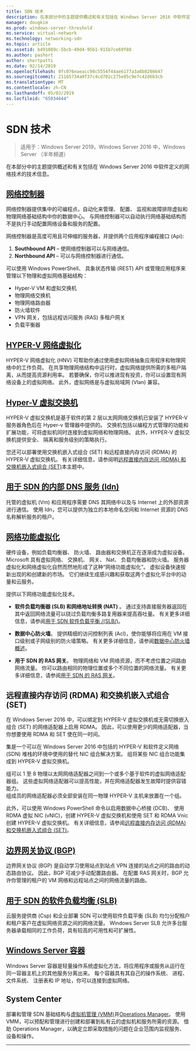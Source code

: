 ```yaml
---
title: SDN 技术
description: 在本部分中的主题提供概述和有关包括在 Windows Server 2016 中软件定义的网络技术的技术信息。
manager: dougkim
ms.prod: windows-server-threshold
ms.service: virtual-network
ms.technology: networking-sdn
ms.topic: article
ms.assetid: b491089c-5bcb-49d4-95b1-915b7ce69f88
ms.author: pashort
author: shortpatti
ms.date: 02/14/2019
ms.openlocfilehash: 0fc076eaeacc98c5554f44ae6177a3a8b8286647
ms.sourcegitcommit: 21165734a0f37c4cd702c275e85c9e7c42d6b3cb
ms.translationtype: MT
ms.contentlocale: zh-CN
ms.lasthandoff: 05/03/2019
ms.locfileid: "65034644"
---
```

# <a name="sdn-technologies"></a>SDN 技术

>适用于：Windows Server 2019，Windows Server 2016 中，Windows Server （半年频道）

在本部分中的主题提供概述和有关包括在 Windows Server 2016 中软件定义的网络技术的技术信息。  

## <a name="network-controllernetwork-controllernetwork-controllermd"></a>[网络控制器](network-controller/Network-Controller.md)

网络控制器提供集中的可编程点，自动化来管理、 配置、 监视和故障排除虚拟和物理网络基础结构中你的数据中心。 与网络控制器可以自动执行网络基础结构而不是执行手动配置网络设备和服务的配置。 

网络控制器是高度可用且可伸缩的服务器，并提供两个应用程序编程接口 (Api):

1. **Southbound API** – 使网络控制器可以与网络通信。
2. **Northbound API** – 可以与网络控制器进行通信。

可以使用 Windows PowerShell、 具象状态传输 (REST) API 或管理应用程序来管理以下物理和虚拟网络基础结构：

- Hyper-V VM 和虚拟交换机 
- 物理网络交换机 
- 物理网络路由器 
- 防火墙软件 
- VPN 网关，包括远程访问服务 (RAS) 多租户网关 
- 负载平衡器 
  
## <a name="hyper-v-network-virtualizationhyper-v-network-virtualizationhyper-v-network-virtualizationmd"></a>[HYPER-V 网络虚拟化](hyper-v-network-virtualization/Hyper-V-Network-Virtualization.md)

HYPER-V 网络虚拟化 (HNV) 可帮助你通过使用虚拟网络抽象应用程序和物理网络中的工作负荷。 在共享物理网络结构中运行时，虚拟网络提供所需的多租户隔离，从而提高资源利用率。 若要确保，你可以推进现有投资，你可以设置现有网络设备上的虚拟网络。 此外，虚拟网络是与虚拟局域网 (Vlan) 兼容。
  
## <a name="hyper-v-virtual-switchvirtualizationhyper-v-virtual-switchhyper-v-virtual-switchmd"></a>[Hyper-V 虚拟交换机](../../../virtualization/hyper-v-virtual-switch/Hyper-V-Virtual-Switch.md) 

HYPER-V 虚拟交换机是基于软件的第 2 层以太网网络交换机已安装了 HYPER-V 服务器角色后在 Hyper-v 管理器中提供的。 交换机包括以编程方式管理的功能和扩展功能，可将虚拟机同时连接到虚拟网络和物理网络。 此外，HYPER-V 虚拟交换机提供安全、 隔离和服务级别的策略执行。
  
您还可以部署使用交换机嵌入式组合 (SET) 和远程直接内存访问 (RDMA) 的 HYPER-V 虚拟交换机。 有关详细信息，请参阅明[远程直接内存访问 (RDMA) 和交换机嵌入式组合 (SET)](#remote-direct-memory-access-rdma-and-switch-embedded-teaming-set)本主题中。

## <a name="internal-dns-service-idns-for-sdnidns-for-sdnmd"></a>[用于 SDN 的内部 DNS 服务 (Idn)](Idns-for-Sdn.md)

托管的虚拟机 (Vm) 和应用程序需要 DNS 其网络中以及与 Internet 上的外部资源进行通信。 使用 Idn，您可以提供为独立的本地命名空间和 Internet 资源的 DNS 名称解析服务的租户。 
  
## <a name="network-function-virtualizationnetwork-function-virtualizationnetwork-function-virtualizationmd"></a>[网络功能虚拟化](network-function-virtualization/Network-Function-Virtualization.md)

硬件设备，例如负载均衡器、 防火墙、 路由器和交换机正在逐渐成为虚拟设备。 Microsoft 具有虚拟网络、 交换机、 网关、 Nat、 负载均衡器和防火墙。 服务器虚拟化和网络虚拟化自然而然地形成了这种“网络功能虚拟化”。 虚拟设备快速按新出现的和创建新的市场。 它们继续生成感兴趣和获取这两个虚拟化平台中的动量和云服务。 
  
提供以下网络功能虚拟化技术。  
  
-   **软件负载均衡器 (SLB) 和网络地址转换 (NAT)** 。 通过支持直接服务器返回在其中返回网络流量可以绕过负载均衡多路复用器来提高吞吐量。 有关更多详细信息，请参阅[用于 SDN 软件负载平衡 /(SLB/)](network-function-virtualization/software-load-balancing-for-sdn.md)。
  
-   **数据中心防火墙**。 提供精细的访问控制列表 (Acl)，使你能够将应用在 VM 接口级别或子网级别的防火墙策略。 有关更多详细信息，请参阅[数据中心防火墙概述](network-function-virtualization/Datacenter-Firewall-Overview.md)。
  
-   **用于 SDN 的 RAS 网关**。 物理网络和 VM 网络资源，而不考虑位置之间路由网络流量。 你可以路由相同的物理位置或多个不同位置的网络流量。 有关更多详细信息，请参阅[用于 SDN 的 RAS 网关](network-function-virtualization/RAS-Gateway-for-SDN.md)。

## <a name="remote-direct-memory-access-rdma-and-switch-embedded-teaming-set"></a>远程直接内存访问 (RDMA) 和交换机嵌入式组合 (SET)  
在 Windows Server 2016 中，可以绑定到 HYPER-V 虚拟交换机或无需切换嵌入组合 (SET) 的网络适配器上启用 RDMA。 因此，可以使用更少的网络适配器，当你想要使用 RDMA 和 SET 使在同一时间。  
  
集是一个可以在 Windows Server 2016 中包括的 HYPER-V 和软件定义网络 (SDN) 堆栈的环境中使用的替代 NIC 组合解决方案。 组将某些 NIC 组合功能集成到 HYPER-V 虚拟交换机。  
  
组可以 1 至 8 物理以太网网络适配器之间到一个或多个基于软件的虚拟网络适配器组。 这些虚拟网络适配器可以提高性能，并在网络适配器发生故障时提供容错能力。  
组成员的网络适配器必须全部安装在同一物理 HYPER-V 主机来放置在一个组。  
  
此外，可以使用 Windows PowerShell 命令以启用数据中心桥接 (DCB)、 使用 RDMA 虚拟 NIC (vNIC)，创建 HYPER-V 虚拟交换机和使用 SET 和 RDMA Vnic 创建 HYPER-V 虚拟交换机。 有关详细信息，请参阅[远程直接内存访问 (RDMA) 和交换机嵌入式组合 (SET)](https://docs.microsoft.com/windows-server/virtualization/hyper-v-virtual-switch/rdma-and-switch-embedded-teaming.md)。

## <a name="border-gateway-protocol-bgpremoteremote-accessbgpborder-gateway-protocol-bgpmd"></a>[边界网关协议 (BGP)](../../../remote/remote-access/bgp/Border-Gateway-Protocol-BGP.md)
  
边界网关协议 (BGP) 是自动学习使用站点到站点 VPN 连接的站点之间的路由的动态路由协议。 因此，BGP 可减少手动配置路由器。   在配置 RAS 网关时，BGP 允许你管理的租户的 VM 网络和远程站点之间的网络流量的路由。  
  
## <a name="software-load-balancing-slb-for-sdnnetwork-function-virtualizationsoftware-load-balancing-for-sdnmd"></a>[用于 SDN 的软件负载均衡 (SLB)](network-function-virtualization/software-load-balancing-for-sdn.md)
云服务提供商 (Csp) 和企业部署 SDN 可以使用软件负载平衡 (SLB) 均匀分配租户和租户客户在虚拟网络资源之间的网络流量。 Windows Server SLB 允许多台服务器承载相同的工作负荷，具有较高的可用性和可扩展性。 

## <a name="windows-server-containerscontainerscontainer-networking-overviewmd"></a>[Windows Server 容器](Containers/Container-networking-overview.md)

Windows Server 容器是轻量操作系统虚拟化方法，将应用程序或服务从运行在同一容器主机上的其他服务分离出来。 每个容器具有其自己的操作系统、 进程、 文件系统、 注册表和 IP 地址，你可以连接到虚拟网络。 

## <a name="system-center"></a>System Center

部署和管理 SDN 基础结构与[虚拟机管理 (VMM)](https://docs.microsoft.com/system-center/vmm/)并[Operations Manager](https://docs.microsoft.com/system-center/scom/)。 使用 VMM，可以预配和管理进行创建和部署到私有云的虚拟机和服务所需的资源。  借助 Operations Manager，以确定立即采取措施的问题在企业范围内监视服务、 设备和操作。 


---